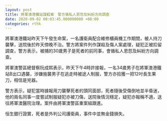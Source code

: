 ```yaml
---
layout: post
title: 將軍澳港鐵站謀殺案　警方循私人恩怨及糾紛方向調查
date: 2020-09-02 00:03:45.000000000 +08:00
categories: rthk
---
```


將軍澳港鐵站昨天下午發生命案，一名護衛員配合維修櫃員機工作期間，被人持刀襲擊，送院後於昨天傍晚不治。警方將案件列作謀殺及傷人案處理，疑犯正被扣留調查，警方表示，被捕的30歲男子是死者的前同事，會循私人恩怨及糾紛方向調查。

將軍澳警區總督察阮成熙表示，昨天下午4時許接報，一名34歲男子在將軍澳港鐵站B出口遇襲，涉嫌施襲男子在逃走時被途人制服，警方亦拾獲一把12吋長生果刀，相信是兇器。

警方表示，疑犯當時據報用刀襲擊死者的頭同面部，死者隨後受傷倒地並半昏迷，他的兩名同事一度嘗試制服疑犯亦被刀傷，送院後情況穩定，疑犯亦報稱不適，送往將軍澳醫院治理。案件由將軍澳警區重案組跟進。

恒生銀行證實，死者是外判公司護衛員，事件中並無金錢損失。
